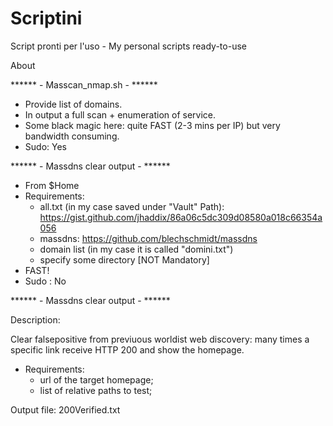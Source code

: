 # Scriptini
Script pronti per l'uso - My personal scripts ready-to-use

About

******  - Masscan_nmap.sh - ******
- Provide list of domains. 
- In output a full scan + enumeration of service. 
- Some black magic here: quite FAST (2-3 mins per IP) but very bandwidth consuming.
- Sudo: Yes

******  - Massdns clear output - ******
- From $Home
- Requirements:
  - all.txt (in my case saved under "Vault" Path): https://gist.github.com/jhaddix/86a06c5dc309d08580a018c66354a056
  - massdns: https://github.com/blechschmidt/massdns
  - domain list (in my case it is called "domini.txt")
  - specify some directory [NOT Mandatory]
- FAST!
- Sudo : No

******  - Massdns clear output - ******

Description:

Clear falsepositive from previuous worldist web discovery: many times a specific link receive HTTP 200 and show the homepage.

- Requirements:
  - url of the target homepage;
  - list of relative paths to test;
  
Output file: 200Verified.txt




